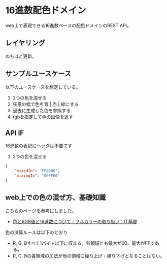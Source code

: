 # 16進数配色ドメイン
web上で表現できる16進数ベースの配色ドメインのREST API。
## レイヤリング
のちほど更新。
## サンプルユースケース
以下のユースケースを想定している。
1. 2つの色を混ぜる
2. 任意の幅で色を青 | 赤 | 緑にする
3. 過去に生成した色を参照する
4. rgbを指定して色の画像を返す
## API IF
16進数の表記にヘッダは不要です
1. 2つの色を混ぜる
```json
{
    "mixedIn": "FF0000",
    "mixingIn": "00FF00"
}
```
## web上での色の混ぜ方、基礎知識
こちらのページを参考にしました。

- [色とRGB値と16進数について｜フルカラーの取り扱い：IT基礎](http://www.howisit.jp/2017/01/24/control-color/#section220)

色の演算ルールは以下のとおり
- R, G, Bすべて1バイト以下に収まる。各領域とも最大が00、最大がFFである。
- R, G, Bの各領域の加法が他の領域に繰り上げ・繰り下げとなることはない。